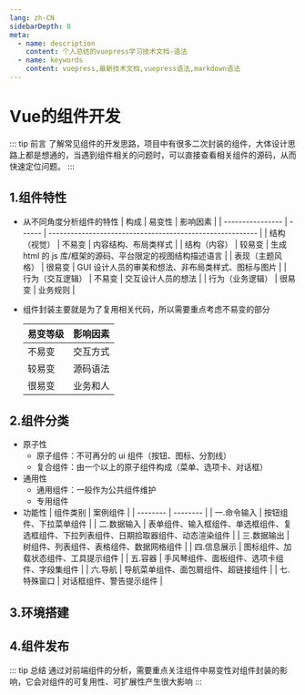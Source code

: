 ```yaml
---
lang: zh-CN
sidebarDepth: 0
meta:
  - name: description
    content: 个人总结的vuepress学习技术文档-语法
  - name: keywords
    content: vuepress,最新技术文档,vuepress语法,markdown语法
---
```


# Vue的组件开发

::: tip 前言
了解常见组件的开发思路，项目中有很多二次封装的组件，大体设计思路上都是想通的，当遇到组件相关的问题时，可以直接查看相关组件的源码，从而快速定位问题。
:::

## 1.组件特性

- 从不同角度分析组件的特性
  | 构成 | 易变性 | 影响因素 |
  | ---------------- | ------ | --------------------------------------------------------- |
  | 结构（视觉） | 不易变 | 内容结构、布局类样式 |
  | 结构（内容） | 较易变 | 生成 html 的 js 库/框架的源码、平台限定的视图结构描述语言 |
  | 表现（主题风格） | 很易变 | GUI 设计人员的审美和想法、非布局类样式、图标与图片 |
  | 行为（交互逻辑） | 不易变 | 交互设计人员的想法 |
  | 行为（业务逻辑） | 很易变 | 业务规则 |

- 组件封装主要就是为了复用相关代码，所以需要重点考虑不易变的部分

  | 易变等级 | 影响因素 |
  | -------- | -------- |
  | 不易变   | 交互方式 |
  | 较易变   | 源码语法 |
  | 很易变   | 业务和人 |

## 2.组件分类

- 原子性
  - 原子组件：不可再分的 ui 组件（按钮、图标、分割线）
  - 复合组件：由一个以上的原子组件构成（菜单、选项卡、对话框）
- 通用性
  - 通用组件：一般作为公共组件维护
  - 专用组件
- 功能性
  | 组件类别 | 案例组件 |
  | -------- | -------- |
  | 一.命令输入 | 按钮组件、下拉菜单组件 |
  | 二.数据输入 | 表单组件、输入框组件、单选框组件、复选框组件、下拉列表组件、日期拾取器组件、动态渲染组件 |
  | 三.数据输出 | 树组件、列表组件、表格组件、数据网格组件 |
  | 四.信息展示 | 图标组件、加载状态组件、工具提示组件 |
  | 五.容器 | 手风琴组件、面板组件、选项卡组件、字段集组件 |
  | 六.导航 | 导航菜单组件、面包屑组件、超链接组件 |
  | 七.特殊窗口 | 对话框组件、警告提示组件 |

## 3.环境搭建

## 4.组件发布

::: tip 总结
通过对前端组件的分析，需要重点关注组件中易变性对组件封装的影响，它会对组件的可复用性、可扩展性产生很大影响
:::
